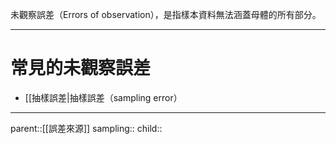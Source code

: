 未觀察誤差（Errors of observation），是指樣本資料無法涵蓋母體的所有部分。
- - -
# 常見的未觀察誤差
- [[抽樣誤差|抽樣誤差（sampling error）
- - -
parent::[[誤差來源]]
sampling::
child::